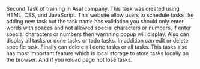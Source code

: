   Second Task of training in Asal company.
  This task was created using HTML, CSS, and JavaScript.
  This website allow users to schedule tasks like adding new task but the task name has validation you should only enter words with spaces 
  and not allowed special characters or numbers, if enter special characters or numbers then warnning popup will display.
  Also can display all tasks or done tasks or todo tasks. In addition can edit or delete specific task. Finally can delete all done tasks or all tasks.
  This tasks also has most important feature which is local storage to store tasks locally on the browser. And if you reload page not lose tasks.
